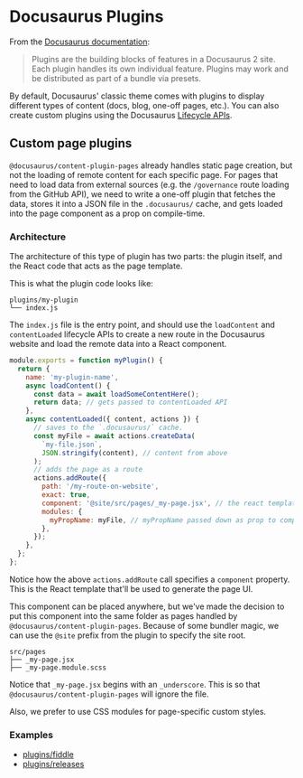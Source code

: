 # Docusaurus Plugins

From the [Docusaurus documentation](https://docusaurus.io/docs/using-plugins):

> Plugins are the building blocks of features in a Docusaurus 2 site. Each plugin
> handles its own individual feature. Plugins may work and be distributed as part
> of a bundle via presets.

By default, Docusaurus' classic theme comes with plugins to display different types
of content (docs, blog, one-off pages, etc.). You can also create custom plugins
using the Docusaurus [Lifecycle APIs](https://docusaurus.io/docs/lifecycle-apis).

## Custom page plugins

`@docusaurus/content-plugin-pages` already handles static page creation, but not the
loading of remote content for each specific page. For pages that need to load data
from external sources (e.g. the `/governance` route loading from the GitHub API),
we need to write a one-off plugin that fetches the data, stores it into a JSON
file in the `.docusaurus/` cache, and gets loaded into the page component as a prop
on compile-time.

### Architecture

The architecture of this type of plugin has two parts: the plugin itself, and the React
code that acts as the page template.

This is what the plugin code looks like:

```text
plugins/my-plugin
└── index.js
```

The `index.js` file is the entry point, and should use the `loadContent` and `contentLoaded`
lifecycle APIs to create a new route in the Docusaurus website and load the remote data
into a React component.

```js
module.exports = function myPlugin() {
  return {
    name: 'my-plugin-name',
    async loadContent() {
      const data = await loadSomeContentHere();
      return data; // gets passed to contentLoaded API
    },
    async contentLoaded({ content, actions }) {
      // saves to the `.docusaurus/` cache.
      const myFile = await actions.createData(
        `my-file.json`,
        JSON.stringify(content), // content from above
      );
      // adds the page as a route
      actions.addRoute({
        path: '/my-route-on-website',
        exact: true,
        component: '@site/src/pages/_my-page.jsx', // the react template component
        modules: {
          myPropName: myFile, // myPropName passed down as prop to component
        },
      });
    },
  };
};
```

Notice how the above `actions.addRoute` call specifies a `component` property.
This is the React template that'll be used to generate the page UI.

This component can be placed anywhere, but we've made the decision to put this
component into the same folder as pages handled by `@docusaurus/content-plugin-pages`.
Because of some bundler magic, we can use the `@site` prefix from the plugin to specify
the site root.

```text
src/pages
├── _my-page.jsx
├── _my-page.module.scss
```

Notice that `_my-page.jsx` begins with an `_underscore`. This is so that
`@docusaurus/content-plugin-pages` will ignore the file.

Also, we prefer to use CSS modules for page-specific custom styles.

### Examples

- [plugins/fiddle](./fiddle/index.ts)
- [plugins/releases](./releases/index.ts)
